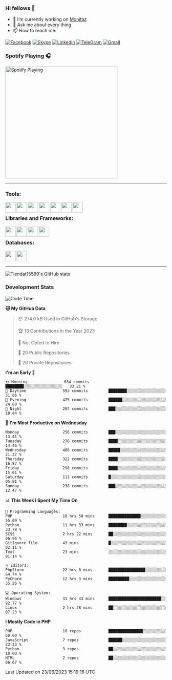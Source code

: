 ### Hi fellows 👋
- 🔭 I’m currently working on [Monitaz](https://monitaz.com/)
- 💬 Ask me about every thing
- 📫 How to reach me:

[![Facebook](https://img.shields.io/badge/Facebook-0000FF?logo=facebook&logoColor=white)](https://www.facebook.com/le.dat155)
[![Skype](https://img.shields.io/badge/Skype-blue?logo=skype&logoColor=white)](https://join.skype.com/invite/lr2sd8ZndbWr)
[![Linkedin](https://img.shields.io/badge/LinkedIn-0A66C2?logo=linkedin)](https://www.linkedin.com/in/ti%E1%BA%BFn-%C4%91%E1%BA%A1t-l%C3%AA-ba267a232/)
[![TeleGram](https://img.shields.io/badge/telegram-EF0EFF?logo=telegram)](https://t.me/subibi1505)
[![Gmail](https://img.shields.io/badge/Gmail-green?logo=gmail)](mailto:tiendat15599.dev@gmail.com)

### Spotify Playing 🎧
[<img src="https://tiendat-spotify.vercel.app/api/spotify" alt="Spotify Playing" width="350" />](https://open.spotify.com/user/21wi7t5t4zyugx5mgetrdo7xa)

---

### Tools:
<img align='left' height="32" width="32" src="https://upload.wikimedia.org/wikipedia/commons/thumb/c/c9/PhpStorm_Icon.svg/2048px-PhpStorm_Icon.svg.png">
<img align='left' height="32" width="32" src="https://upload.wikimedia.org/wikipedia/commons/thumb/1/1d/PyCharm_Icon.svg/1200px-PyCharm_Icon.svg.png">
<img align='left' height="32" width="32" src="https://cdn2.iconfinder.com/data/icons/pack1-baco-flurry-icons-style/512/XAMPP.png">
<img align='left' height="32" width="32" src="https://www.docker.com/wp-content/uploads/2022/03/vertical-logo-monochromatic.png">
<img align='left' height="32" width="32" src="https://www.mamp.info/images/icons/mamp-pro.png">
<img align='left' height="32" width="32" src="https://www.puttygen.com/wp-content/uploads/2019/05/Termius.png">
<img align='left' height="32" width="32" src="https://1475031.s21i.faiusr.com/4/1/ABUIABAEGAAg3dWc8AUoq7a8hAIwgAg4gAg.png">
<br>

### Libraries and Frameworks:
<img align='left' height="32" width="32" src="https://i0.wp.com/phocode.com/wp-content/uploads/2019/11/scrapyLogo.png?fit=300%2C300&ssl=1&w=640">
<img align='left' height="32" width="32" src="https://upload.wikimedia.org/wikipedia/commons/thumb/9/9a/Laravel.svg/985px-Laravel.svg.png">
<img align='left' height="32" width="32" src="https://cdn.worldvectorlogo.com/logos/codeigniter.svg">
<img align='left' height="32" width="32" src="https://upload.wikimedia.org/wikipedia/commons/thumb/e/ea/Zend-framework.svg/2560px-Zend-framework.svg.png">
<br>

### Databases:
<img align='left' height="32" width="32" src="https://download.logo.wine/logo/MySQL/MySQL-Logo.wine.png">
<img align='left' height="32" width="32" src="https://seeklogo.com/images/E/elasticsearch-logo-C75C4578EC-seeklogo.com.png">

<br>
<br>

---
![Tiendat15599's GitHub stats](https://github-readme-stats-self-iota.vercel.app/api?username=tiendat15599&show_icons=true&theme=tokyonight)
### Development Stats


<!--START_SECTION:waka-->
![Code Time](http://img.shields.io/badge/Code%20Time-159%20hrs%2021%20mins-blue)

**🐱 My GitHub Data** 

> 📦 274.0 kB Used in GitHub's Storage 
 > 
> 🏆 13 Contributions in the Year 2023
 > 
> 🚫 Not Opted to Hire
 > 
> 📜 20 Public Repositories 
 > 
> 🔑 20 Private Repositories 
 > 
**I'm an Early 🐤** 

```text
🌞 Morning                634 commits         ████████░░░░░░░░░░░░░░░░░   33.21 % 
🌆 Daytime                593 commits         ████████░░░░░░░░░░░░░░░░░   31.06 % 
🌃 Evening                475 commits         ██████░░░░░░░░░░░░░░░░░░░   24.88 % 
🌙 Night                  207 commits         ███░░░░░░░░░░░░░░░░░░░░░░   10.84 % 
```
📅 **I'm Most Productive on Wednesday** 

```text
Monday                   256 commits         ███░░░░░░░░░░░░░░░░░░░░░░   13.41 % 
Tuesday                  276 commits         ████░░░░░░░░░░░░░░░░░░░░░   14.46 % 
Wednesday                408 commits         █████░░░░░░░░░░░░░░░░░░░░   21.37 % 
Thursday                 322 commits         ████░░░░░░░░░░░░░░░░░░░░░   16.87 % 
Friday                   298 commits         ████░░░░░░░░░░░░░░░░░░░░░   15.61 % 
Saturday                 111 commits         █░░░░░░░░░░░░░░░░░░░░░░░░   05.81 % 
Sunday                   238 commits         ███░░░░░░░░░░░░░░░░░░░░░░   12.47 % 
```


📊 **This Week I Spent My Time On** 

```text
💬 Programming Languages: 
PHP                      18 hrs 50 mins      ██████████████░░░░░░░░░░░   55.09 % 
Python                   11 hrs 33 mins      ████████░░░░░░░░░░░░░░░░░   33.78 % 
SCSS                     2 hrs 22 mins       ██░░░░░░░░░░░░░░░░░░░░░░░   06.96 % 
GitIgnore file           43 mins             █░░░░░░░░░░░░░░░░░░░░░░░░   02.11 % 
Text                     23 mins             ░░░░░░░░░░░░░░░░░░░░░░░░░   01.14 % 

🔥 Editors: 
PhpStorm                 22 hrs 8 mins       ████████████████░░░░░░░░░   64.74 % 
PyCharm                  12 hrs 3 mins       █████████░░░░░░░░░░░░░░░░   35.26 % 

💻 Operating System: 
Windows                  31 hrs 43 mins      ███████████████████████░░   92.77 % 
Linux                    2 hrs 28 mins       ██░░░░░░░░░░░░░░░░░░░░░░░   07.23 % 
```

**I Mostly Code in PHP** 

```text
PHP                      18 repos            ███████████████░░░░░░░░░░   60.00 % 
JavaScript               7 repos             ██████░░░░░░░░░░░░░░░░░░░   23.33 % 
Python                   3 repos             ██░░░░░░░░░░░░░░░░░░░░░░░   10.00 % 
HTML                     2 repos             ██░░░░░░░░░░░░░░░░░░░░░░░   06.67 % 
```




 Last Updated on 23/06/2023 15:19:16 UTC
<!--END_SECTION:waka-->
